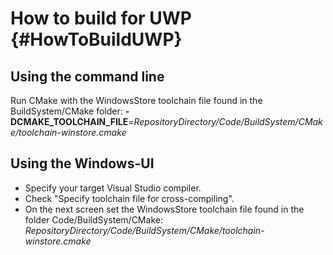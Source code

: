 How to build for UWP {#HowToBuildUWP}
================

Using the command line
----------------
Run CMake with the WindowsStore toolchain file found in the BuildSystem/CMake folder:
**-DCMAKE_TOOLCHAIN_FILE**=_RepositoryDirectory/Code/BuildSystem/CMake/toolchain-winstore.cmake_

Using the Windows-UI
----------------
* Specify your target Visual Studio compiler.
* Check "Specify toolchain file for cross-compiling".
* On the next screen set the WindowsStore toolchain file found in the folder Code/BuildSystem/CMake:
  _RepositoryDirectory/Code/BuildSystem/CMake/toolchain-winstore.cmake_
